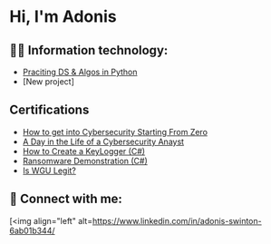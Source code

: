 <h1>Hi, I'm Adonis </h1>

<h2>👨‍💻 Information technology:</h2>

  - [Praciting DS & Algos in Python](https://github.com/joshmadakor1/Algorithms-Practice)
  - [New project]

<h2>Certifications</h2>

- [How to get into Cybersecurity Starting From Zero](https://www.youtube.com/watch?v=a83ASGn_V_s)
- [A Day in the Life of a Cybersecurity Anayst](https://www.youtube.com/watch?v=uHy3oM7NnoU)
- [How to Create a KeyLogger (C#)](https://www.youtube.com/watch?v=N-L9hklSlNk)
- [Ransomware Demonstration (C#)](https://www.youtube.com/watch?v=OfvdQeh79s0)
- [Is WGU Legit?](https://www.youtube.com/watch?v=E2MwRWxDBkA)

<h2> 🤳 Connect with me:</h2>


[<img align="left" alt=https://www.linkedin.com/in/adonis-swinton-6ab01b344/ 
